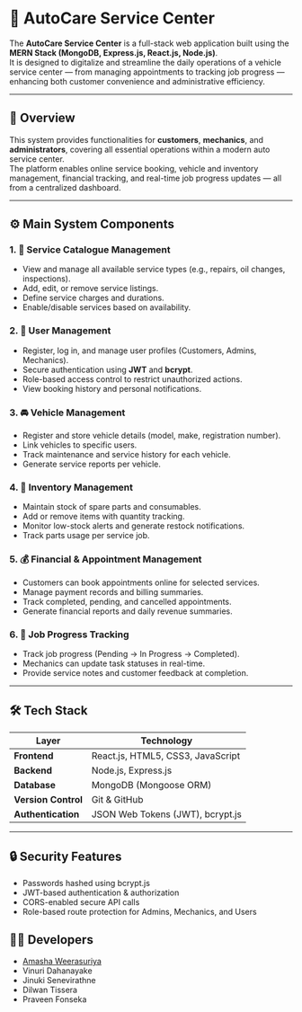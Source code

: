 # 🚗 AutoCare Service Center

The **AutoCare Service Center** is a full-stack web application built using the **MERN Stack (MongoDB, Express.js, React.js, Node.js)**.  
It is designed to digitalize and streamline the daily operations of a vehicle service center — from managing appointments to tracking job progress — enhancing both customer convenience and administrative efficiency.

---

## 🧠 Overview

This system provides functionalities for **customers**, **mechanics**, and **administrators**, covering all essential operations within a modern auto service center.  
The platform enables online service booking, vehicle and inventory management, financial tracking, and real-time job progress updates — all from a centralized dashboard.

---

## ⚙️ Main System Components

### 1. 🧾 Service Catalogue Management
- View and manage all available service types (e.g., repairs, oil changes, inspections).  
- Add, edit, or remove service listings.  
- Define service charges and durations.  
- Enable/disable services based on availability.

### 2. 👤 User Management
- Register, log in, and manage user profiles (Customers, Admins, Mechanics).  
- Secure authentication using **JWT** and **bcrypt**.  
- Role-based access control to restrict unauthorized actions.  
- View booking history and personal notifications.

### 3. 🚘 Vehicle Management
- Register and store vehicle details (model, make, registration number).  
- Link vehicles to specific users.  
- Track maintenance and service history for each vehicle.  
- Generate service reports per vehicle.

### 4. 🧰 Inventory Management
- Maintain stock of spare parts and consumables.  
- Add or remove items with quantity tracking.  
- Monitor low-stock alerts and generate restock notifications.  
- Track parts usage per service job.

### 5. 💰 Financial & Appointment Management
- Customers can book appointments online for selected services.  
- Manage payment records and billing summaries.  
- Track completed, pending, and cancelled appointments.  
- Generate financial reports and daily revenue summaries.

### 6. 🔧 Job Progress Tracking
- Track job progress (Pending → In Progress → Completed).  
- Mechanics can update task statuses in real-time.  
- Provide service notes and customer feedback at completion.

---

## 🛠️ Tech Stack

| Layer | Technology |
|-------|-------------|
| **Frontend** | React.js, HTML5, CSS3, JavaScript |
| **Backend** | Node.js, Express.js |
| **Database** | MongoDB (Mongoose ORM) |
| **Version Control** | Git & GitHub |
| **Authentication** | JSON Web Tokens (JWT), bcrypt.js |

---

## 🔒 Security Features
- Passwords hashed using bcrypt.js
- JWT-based authentication & authorization
- CORS-enabled secure API calls
- Role-based route protection for Admins, Mechanics, and Users

## 👨‍💻 Developers
- [Amasha Weerasuriya](https://www.linkedin.com/in/amasha-weerasuriya-4a3a43266)
- Vinuri Dahanayake
- Jinuki Senevirathne
- Dilwan Tissera
- Praveen Fonseka
